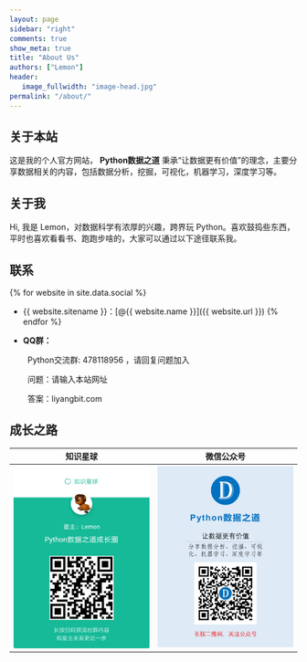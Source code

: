 ```yaml
---
layout: page
sidebar: "right"
comments: true
show_meta: true
title: "About Us"
authors: ["Lemon"]
header:
   image_fullwidth: "image-head.jpg"
permalink: "/about/"
---
```


## 关于本站

这是我的个人官方网站， **Python数据之道** 秉承“让数据更有价值”的理念，主要分享数据相关的内容，包括数据分析，挖掘，可视化，机器学习，深度学习等。

<!-- <i class="icon-github 72"></i> icon-github -->

## 关于我

Hi, 我是 Lemon，对数据科学有浓厚的兴趣，跨界玩 Python。喜欢鼓捣些东西，平时也喜欢看看书、跑跑步啥的，大家可以通过以下途径联系我。

## 联系

{% for website in site.data.social %}
* {{ website.sitename }}：[@{{ website.name }}]({{ website.url }})
{% endfor %}

* **QQ群：**

&nbsp;&nbsp;&nbsp;&nbsp;&nbsp;&nbsp;&nbsp;&nbsp;Python交流群: 478118956 ，请回复问题加入

&nbsp;&nbsp;&nbsp;&nbsp;&nbsp;&nbsp;&nbsp;&nbsp;问题：请输入本站网址

&nbsp;&nbsp;&nbsp;&nbsp;&nbsp;&nbsp;&nbsp;&nbsp;答案：liyangbit.com

## 成长之路


| <center>知识星球</center> | <center>微信公众号</center> |
| ---------------------------------------- | ---------------------------------------- |
| <img src="/images/xingqiu1.jpg" width="300"/> | <img src="/images/foot.jpg" width="300"/> |
